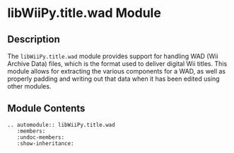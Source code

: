# libWiiPy.title.wad Module

## Description

The `libWiiPy.title.wad` module provides support for handling WAD (Wii Archive Data) files, which is the format used to deliver digital Wii titles. This module allows for extracting the various components for a WAD, as well as properly padding and writing out that data when it has been edited using other modules.

## Module Contents

```{eval-rst}
.. automodule:: libWiiPy.title.wad
   :members:
   :undoc-members:
   :show-inheritance:
```
